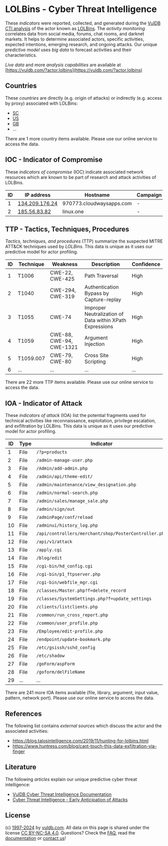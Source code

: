 # LOLBins - Cyber Threat Intelligence

These _indicators_ were reported, collected, and generated during the [VulDB CTI analysis](https://vuldb.com/?kb.cti) of the actor known as [LOLBins](https://vuldb.com/?actor.lolbins). The _activity monitoring_ correlates data from social media, forums, chat rooms, and darknet markets. It helps to determine associated actors, specific activities, expected intentions, emerging research, and ongoing attacks. Our unique _predictive model_ uses _big data_ to forecast activities and their characteristics.

_Live data_ and more _analysis capabilities_ are available at [https://vuldb.com/?actor.lolbins](https://vuldb.com/?actor.lolbins)

## Countries

These _countries_ are directly (e.g. origin of attacks) or indirectly (e.g. access by proxy) associated with LOLBins:

* [SC](https://vuldb.com/?country.sc)
* [US](https://vuldb.com/?country.us)
* [GB](https://vuldb.com/?country.gb)
* ...

There are 1 more country items available. Please use our online service to access the data.

## IOC - Indicator of Compromise

These _indicators of compromise_ (IOC) indicate associated network resources which are known to be part of research and attack activities of LOLBins.

ID | IP address | Hostname | Campaign | Confidence
-- | ---------- | -------- | -------- | ----------
1 | [134.209.176.24](https://vuldb.com/?ip.134.209.176.24) | 970773.cloudwaysapps.com | - | High
2 | [185.56.83.82](https://vuldb.com/?ip.185.56.83.82) | linux.one | - | High

## TTP - Tactics, Techniques, Procedures

_Tactics, techniques, and procedures_ (TTP) summarize the suspected MITRE ATT&CK techniques used by _LOLBins_. This data is unique as it uses our predictive model for actor profiling.

ID | Technique | Weakness | Description | Confidence
-- | --------- | -------- | ----------- | ----------
1 | T1006 | CWE-22, CWE-425 | Path Traversal | High
2 | T1040 | CWE-294, CWE-319 | Authentication Bypass by Capture-replay | High
3 | T1055 | CWE-74 | Improper Neutralization of Data within XPath Expressions | High
4 | T1059 | CWE-88, CWE-94, CWE-1321 | Argument Injection | High
5 | T1059.007 | CWE-79, CWE-80 | Cross Site Scripting | High
6 | ... | ... | ... | ...

There are 22 more TTP items available. Please use our online service to access the data.

## IOA - Indicator of Attack

These _indicators of attack_ (IOA) list the potential fragments used for technical activities like reconnaissance, exploitation, privilege escalation, and exfiltration by LOLBins. This data is unique as it uses our predictive model for actor profiling.

ID | Type | Indicator | Confidence
-- | ---- | --------- | ----------
1 | File | `/?p=products` | Medium
2 | File | `/admin-manage-user.php` | High
3 | File | `/Admin/add-admin.php` | High
4 | File | `/admin/api/theme-edit/` | High
5 | File | `/admin/maintenance/view_designation.php` | High
6 | File | `/admin/normal-search.php` | High
7 | File | `/admin/sales/manage_sale.php` | High
8 | File | `/admin/sign/out` | High
9 | File | `/adminPage/conf/reload` | High
10 | File | `/adminui/history_log.php` | High
11 | File | `/api/controllers/merchant/shop/PosterController.php` | High
12 | File | `/api/v1/attack` | High
13 | File | `/apply.cgi` | Medium
14 | File | `/blog/edit` | Medium
15 | File | `/cgi-bin/hd_config.cgi` | High
16 | File | `/cgi-bin/p1_ftpserver.php` | High
17 | File | `/cgi-bin/webfile_mgr.cgi` | High
18 | File | `/classes/Master.php?f=delete_record` | High
19 | File | `/classes/SystemSettings.php?f=update_settings` | High
20 | File | `/clients/listclients.php` | High
21 | File | `/common/run_cross_report.php` | High
22 | File | `/common/user_profile.php` | High
23 | File | `/Employee/edit-profile.php` | High
24 | File | `/endpoint/update-bookmark.php` | High
25 | File | `/etc/gsissh/sshd_config` | High
26 | File | `/etc/shadow` | Medium
27 | File | `/goForm/aspForm` | High
28 | File | `/goform/delFileName` | High
29 | ... | ... | ...

There are 241 more IOA items available (file, library, argument, input value, pattern, network port). Please use our online service to access the data.

## References

The following list contains _external sources_ which discuss the actor and the associated activities:

* https://blog.talosintelligence.com/2019/11/hunting-for-lolbins.html
* https://www.huntress.com/blog/cant-touch-this-data-exfiltration-via-finger

## Literature

The following _articles_ explain our unique predictive cyber threat intelligence:

* [VulDB Cyber Threat Intelligence Documentation](https://vuldb.com/?kb.cti)
* [Cyber Threat Intelligence - Early Anticipation of Attacks](https://www.scip.ch/en/?labs.20201022)

## License

(c) [1997-2024](https://vuldb.com/?kb.changelog) by [vuldb.com](https://vuldb.com/?kb.about). All data on this page is shared under the license [CC BY-NC-SA 4.0](https://creativecommons.org/licenses/by-nc-sa/4.0/). Questions? Check the [FAQ](https://vuldb.com/?kb.faq), read the [documentation](https://vuldb.com/?kb) or [contact us](https://vuldb.com/?contact)!
